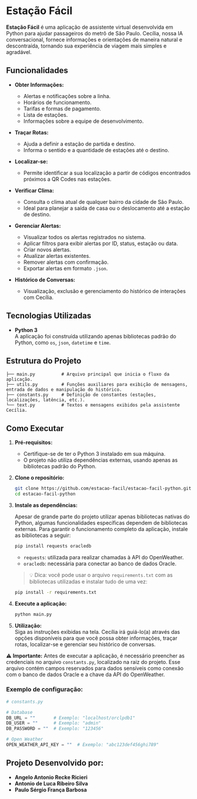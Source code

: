 # Estação Fácil

**Estação Fácil** é uma aplicação de assistente virtual desenvolvida em Python para ajudar passageiros do metrô de São Paulo. Cecília, nossa IA conversacional, fornece informações e orientações de maneira natural e descontraída, tornando sua experiência de viagem mais simples e agradável.

## Funcionalidades

- **Obter Informações:**

  - Alertas e notificações sobre a linha.
  - Horários de funcionamento.
  - Tarifas e formas de pagamento.
  - Lista de estações.
  - Informações sobre a equipe de desenvolvimento.

- **Traçar Rotas:**

  - Ajuda a definir a estação de partida e destino.
  - Informa o sentido e a quantidade de estações até o destino.

- **Localizar-se:**

  - Permite identificar a sua localização a partir de códigos encontrados próximos a QR Codes nas estações.

- **Verificar Clima:**

  - Consulta o clima atual de qualquer bairro da cidade de São Paulo.
  - Ideal para planejar a saída de casa ou o deslocamento até a estação de destino.

- **Gerenciar Alertas:**

  - Visualizar todos os alertas registrados no sistema.
  - Aplicar filtros para exibir alertas por ID, status, estação ou data.
  - Criar novos alertas.
  - Atualizar alertas existentes.
  - Remover alertas com confirmação.
  - Exportar alertas em formato `.json`.

- **Histórico de Conversas:**
  - Visualização, exclusão e gerenciamento do histórico de interações com Cecília.

## Tecnologias Utilizadas

- **Python 3**  
  A aplicação foi construída utilizando apenas bibliotecas padrão do Python, como `os`, `json`, `datetime` e `time`.

## Estrutura do Projeto

```
├── main.py          # Arquivo principal que inicia o fluxo da aplicação.
├── utils.py         # Funções auxiliares para exibição de mensagens, entrada de dados e manipulação do histórico.
├── constants.py     # Definição de constantes (estações, localizações, latência, etc.).
└── text.py          # Textos e mensagens exibidos pela assistente Cecília.
```

## Como Executar

1. **Pré-requisitos:**

   - Certifique-se de ter o Python 3 instalado em sua máquina.
   - O projeto não utiliza dependências externas, usando apenas as bibliotecas padrão do Python.

2. **Clone o repositório:**

   ```bash
   git clone https://github.com/estacao-facil/estacao-facil-python.git
   cd estacao-facil-python
   ```

3. **Instale as dependências:**

   Apesar de grande parte do projeto utilizar apenas bibliotecas nativas do Python, algumas funcionalidades específicas dependem de bibliotecas externas.
   Para garantir o funcionamento completo da aplicação, instale as bibliotecas a seguir:

   ```bash
   pip install requests oracledb
   ```

   - `requests`: utilizada para realizar chamadas à API do OpenWeather.
   - `oracledb`: necessária para conectar ao banco de dados Oracle.

   > 💡 Dica: você pode usar o arquivo `requirements.txt` com as bibliotecas utilizadas e instalar tudo de uma vez:

   ```bash
   pip install -r requirements.txt
   ```

4. **Execute a aplicação:**

   ```bash
   python main.py
   ```

5. **Utilização:**  
   Siga as instruções exibidas na tela. Cecília irá guiá-lo(a) através das opções disponíveis para que você possa obter informações, traçar rotas, localizar-se e gerenciar seu histórico de conversas.

⚠️ **Importante:**
Antes de executar a aplicação, é necessário preencher as credenciais no arquivo `constants.py`, localizado na raiz do projeto.
Esse arquivo contém campos reservados para dados sensíveis como conexão com o banco de dados Oracle e a chave da API do OpenWeather.

### Exemplo de configuração:

```python
# constants.py

# Database
DB_URL = ""       # Exemplo: "localhost/orclpdb1"
DB_USER = ""      # Exemplo: "admin"
DB_PASSWORD = ""  # Exemplo: "123456"

# Open Weather
OPEN_WEATHER_API_KEY = ""  # Exemplo: "abc123def456ghi789"
```

## Projeto Desenvolvido por:

- **Angelo Antonio Recke Ricieri**
- **Antonio de Luca Ribeiro Silva**
- **Paulo Sérgio França Barbosa**
